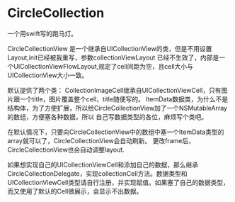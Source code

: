 # CircleCollection
一个用swift写的跑马灯。


CircleCollectionView 是一个继承自UICollectionView的类，但是不用设置Layout,init已经被我重写，参数collectionViewLayout
已经不生效了，内部是一个UICollectionViewFlowLayout,规定了cell间距为空，且cell大小与UICollectionView大小一致。

默认提供了两个类：
CollectionImageCell继承自UICollectionViewCell，只有图片跟一个title，图片覆盖整个cell，title随便写的。
ItemData数据类，为什么不是结构体，为了方便扩展，所以给CircleCollectionView加了一个NSMutableArray的数组，方便塞各种数据，所以
自己写数据类型的各位，麻烦写个类吧。

在默认情况下，只要向CircleCollectionView中的数组中塞一个ItemData类型的array就可以了，CircleCollectionView会自动刷新。
更改frame后，CircleCollectionView也会自动调整layout.

如果想实现自己的UICollectionViewCell和添加自己的数据，那么继承CircleCollectionDelegate，实现collectionCell方法。数据类型和
UICollectionViewCell类型请自行注册，并实现赋值。如果塞了自己的数据类型，而又使用了默认的Cell做展示，会显示不出数据。